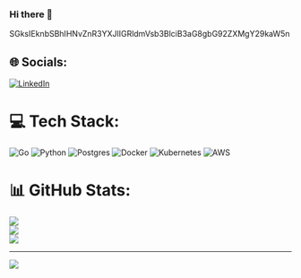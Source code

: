 ### Hi there 👋

SGksIEknbSBhIHNvZnR3YXJlIGRldmVsb3BlciB3aG8gbG92ZXMgY29kaW5n<br>


## 🌐 Socials:
[![LinkedIn](https://img.shields.io/badge/LinkedIn-%230077B5.svg?logo=linkedin&logoColor=white)](https://www.linkedin.com/in/foryforx/) 

# 💻 Tech Stack:
![Go](https://img.shields.io/badge/go-%2300ADD8.svg?style=for-the-badge&logo=go&logoColor=white) ![Python](https://img.shields.io/badge/python-%2300ADD8.svg?style=for-the-badge&logo=go&logoColor=white)  ![Postgres](https://img.shields.io/badge/postgres-%23316192.svg?style=for-the-badge&logo=postgresql&logoColor=white) ![Docker](https://img.shields.io/badge/docker-%230db7ed.svg?style=for-the-badge&logo=docker&logoColor=white) ![Kubernetes](https://img.shields.io/badge/kubernetes-%23326ce5.svg?style=for-the-badge&logo=kubernetes&logoColor=white) ![AWS](https://img.shields.io/badge/aws-%230072C6.svg?style=for-the-badge&logo=aws-devops&logoColor=white) 
# 📊 GitHub Stats:
![](https://github-readme-stats.vercel.app/api?username=foryforx&theme=dark&hide_border=false&include_all_commits=true&count_private=true)<br/>
![](https://github-readme-streak-stats.herokuapp.com/?user=foryforx&theme=dark&hide_border=false)<br/>
![](https://github-readme-stats.vercel.app/api/top-langs/?username=foryforx&theme=dark&hide_border=false&include_all_commits=true&count_private=true&layout=compact&hide=javascript,html,css)

---
[![](https://visitcount.itsvg.in/api?id=foryforx&label=Profile%20Views&color=3&icon=1&pretty=true)](https://visitcount.itsvg.in)
